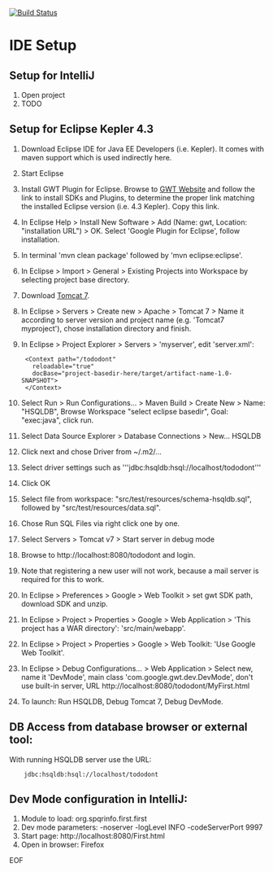 [![Build Status](https://travis-ci.org/bwolf/tododont.png?branch=master)](https://travis-ci.org/bwolf/tododont)

# IDE Setup

## Setup for IntelliJ
1. Open project
2. TODO

## Setup for Eclipse Kepler 4.3
1. Download Eclipse IDE for Java EE Developers (i.e. Kepler). It comes with maven support which is used indirectly here.
2. Start Eclipse
3. Install GWT Plugin for Eclipse. Browse to [GWT Website](http://www.gwtproject.org/download.html) and follow the link to install SDKs and Plugins, to determine the proper link matching the installed Eclipse version (i.e. 4.3 Kepler). Copy this link.
4. In Eclipse Help > Install New Software > Add (Name: gwt, Location: "installation URL") > OK. Select 'Google Plugin for Eclipse', follow installation.
5. In terminal 'mvn clean package' followed by 'mvn eclipse:eclipse'.
6. In Eclipse > Import > General > Existing Projects into Workspace by selecting project base directory.
7. Download [Tomcat 7](http://tomcat.apache.org).
8. In Eclipse > Servers > Create new > Apache > Tomcat 7 > Name it according to server version and project name (e.g. 'Tomcat7 myproject'), chose installation directory and finish.
9. In Eclipse > Project Explorer > Servers > 'myserver', edit 'server.xml':

        <Context path="/tododont"
          reloadable="true"
          docBase="project-basedir-here/target/artifact-name-1.0-SNAPSHOT">
        </Context>

10. Select Run > Run Configurations… > Maven Build > Create New > Name: "HSQLDB", Browse Workspace "select eclipse basedir", Goal: "exec:java", click run.
11. Select Data Source Explorer > Database Connections > New… HSQLDB
12. Click next and chose Driver from ~/.m2/…
13. Select driver settings such as '''jdbc:hsqldb:hsql://localhost/tododont'''
14. Click OK
15. Select file from workspace: "src/test/resources/schema-hsqldb.sql", followed by "src/test/resources/data.sql".
16. Chose Run SQL Files via right click one by one.
17. Select Servers > Tomcat v7 > Start server in debug mode
18. Browse to http://localhost:8080/tododont and login.
19. Note that registering a new user will not work, because a mail server is required for this to work.
20. In Eclipse > Preferences > Google > Web Toolkit > set gwt SDK path, download SDK and unzip.
21. In Eclipse > Project > Properties > Google > Web Application > 'This project has a WAR directory': 'src/main/webapp'.
22. In Eclipse > Project > Properties > Google > Web Toolkit: 'Use Google Web Toolkit'.
22. In Eclipse > Debug Configurations… > Web Application > Select new, name it 'DevMode', main class 'com.google.gwt.dev.DevMode', don't use built-in server, URL http://localhost:8080/tododont/MyFirst.html
23. To launch: Run HSQLDB, Debug Tomcat 7, Debug DevMode.

## DB Access from database browser or external tool:
With running HSQLDB server use the URL:

        jdbc:hsqldb:hsql://localhost/tododont

## Dev Mode configuration in IntelliJ:
1. Module to load: org.spqrinfo.first.first
2. Dev mode parameters: -noserver -logLevel INFO -codeServerPort 9997
3. Start page: http://localhost:8080/First.html
4. Open in browser: Firefox

EOF

